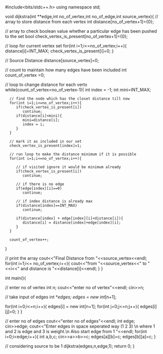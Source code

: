
#include<bits/stdc++.h>
using namespace std;

void dijkstra(int **edge,int no_of_vertex,int no_of_edge,int source_vertex){
   // array to store distance from each vertex
   int distance[no_of_vertex+1]={0};

   // array to check boolean value whether  a particular edge has been pushed to the set
   bool check_vertex_is_present[no_of_vertex+1]={0};


   // loop for current vertex set
   for(int i=1;i<=no_of_vertex;i++){
      distance[i]=INT_MAX;
      check_vertex_is_present[i]=0;
   }  

   // Source Distance
   distance[source_vertex]=0;
 

   // count to maintain how many edges have been included
   int count_of_vertex =0;
   

   // loop to change distance for each vertx 
   while(count_of_vertex<no_of_vertex-1){
      int index = -1;
      int mini=INT_MAX;
      
      // find the node which has the closet distance till now
      for(int i=1;i<=no_of_vertex;i++){
         if(check_vertex_is_present[i])
            continue;
         if(distance[i]<mini){
            mini=distance[i];
            index = i;
         }
      }

      // mark it as included in our set
      check_vertex_is_present[index]=1;

      // run loop to make the distance minimum if it is possible
      for(int i=1;i<=no_of_vertex;i++){

         // if visited ignore it would be minimum already
         if(check_vertex_is_present[i])
            continue;

         // if there is no edge
         if(edge[index][i]==0)
            continue;

         // if index distance is already max
         if(distance[index]==INT_MAX)
            continue;

         if(distance[index] + edge[index][i]<distance[i]){
            distance[i] = distance[index]+edge[index][i];
         }
      }

      count_of_vertex++;
   }

   // print the array
   cout<<"Final Distance from "<<source_vertex<<endl;
   for(int i=1;i<= no_of_vertex;i++){
      cout<<"from "<<source_vertex<<" to  "<<i<<"  and distance is "<<distance[i]<<endl;
   }
}


int main(){

   // enter no of vertex
   int n;
   cout<<"enter no of vertex"<<endl;
   cin>>n;
   
   // take input of edges
   int **edges;
   edges = new int*[n+1];
   
   for(int i=0;i<=n;i++){
      edges[i] = new int[n+1];
      for(int j=0;j<=n;j++){
         edges[i][j]=0;
      }
   }


   // enter no of edges
   cout<<"enter no of edges"<<endl; 
   int edge;
   cin>>edge;
   cout<<"Enter edges in space seperated way (1 2 3) \n where 1 and 2 is edge and 3 is weight.\n Also start edge from 1 "<<endl;
   for(int i=0;i<edge;i++){
      int a,b,c;
      cin>>a>>b>>c;
      edges[a][b]=c;
      edges[b][a]=c;
   }

   // considering source to be 1
   dijkstra(edges,n,edge,1);
   return 0;
}
